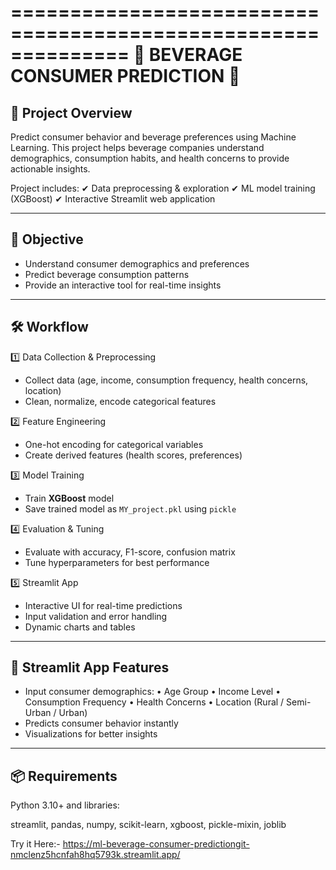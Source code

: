 ==============================================================
               🍹 BEVERAGE CONSUMER PREDICTION 🍹
==============================================================

📌 Project Overview
--------------------------------------------------------------
Predict consumer behavior and beverage preferences using 
Machine Learning. This project helps beverage companies 
understand demographics, consumption habits, and health 
concerns to provide actionable insights.

Project includes:
✔ Data preprocessing & exploration
✔ ML model training (XGBoost)
✔ Interactive Streamlit web application

--------------------------------------------------------------
🎯 Objective
--------------------------------------------------------------
- Understand consumer demographics and preferences
- Predict beverage consumption patterns
- Provide an interactive tool for real-time insights

--------------------------------------------------------------
🛠 Workflow
--------------------------------------------------------------
1️⃣ Data Collection & Preprocessing
   - Collect data (age, income, consumption frequency, health concerns, location)
   - Clean, normalize, encode categorical features

2️⃣ Feature Engineering
   - One-hot encoding for categorical variables
   - Create derived features (health scores, preferences)

3️⃣ Model Training
   - Train **XGBoost** model
   - Save trained model as `MY_project.pkl` using `pickle`

4️⃣ Evaluation & Tuning
   - Evaluate with accuracy, F1-score, confusion matrix
   - Tune hyperparameters for best performance

5️⃣ Streamlit App
   - Interactive UI for real-time predictions
   - Input validation and error handling
   - Dynamic charts and tables

--------------------------------------------------------------
🚀 Streamlit App Features
--------------------------------------------------------------
- Input consumer demographics:
  • Age Group
  • Income Level
  • Consumption Frequency
  • Health Concerns
  • Location (Rural / Semi-Urban / Urban)
- Predicts consumer behavior instantly
- Visualizations for better insights

--------------------------------------------------------------
📦 Requirements
--------------------------------------------------------------
Python 3.10+ and libraries:

streamlit, pandas, numpy, scikit-learn, xgboost, pickle-mixin, joblib

Try it Here:- https://ml-beverage-consumer-predictiongit-nmclenz5hcnfah8hq5793k.streamlit.app/

